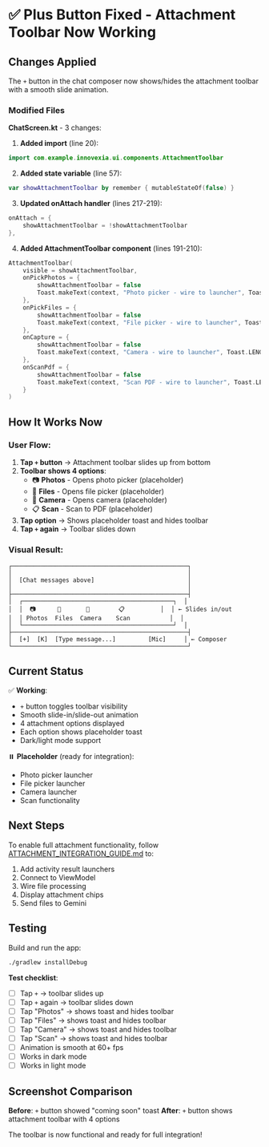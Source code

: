 # ✅ Plus Button Fixed - Attachment Toolbar Now Working

## Changes Applied

The `+` button in the chat composer now shows/hides the attachment toolbar with a smooth slide animation.

### Modified Files

**ChatScreen.kt** - 3 changes:

1. **Added import** (line 20):
```kotlin
import com.example.innovexia.ui.components.AttachmentToolbar
```

2. **Added state variable** (line 57):
```kotlin
var showAttachmentToolbar by remember { mutableStateOf(false) }
```

3. **Updated onAttach handler** (lines 217-219):
```kotlin
onAttach = {
    showAttachmentToolbar = !showAttachmentToolbar
},
```

4. **Added AttachmentToolbar component** (lines 191-210):
```kotlin
AttachmentToolbar(
    visible = showAttachmentToolbar,
    onPickPhotos = {
        showAttachmentToolbar = false
        Toast.makeText(context, "Photo picker - wire to launcher", Toast.LENGTH_SHORT).show()
    },
    onPickFiles = {
        showAttachmentToolbar = false
        Toast.makeText(context, "File picker - wire to launcher", Toast.LENGTH_SHORT).show()
    },
    onCapture = {
        showAttachmentToolbar = false
        Toast.makeText(context, "Camera - wire to launcher", Toast.LENGTH_SHORT).show()
    },
    onScanPdf = {
        showAttachmentToolbar = false
        Toast.makeText(context, "Scan PDF - wire to launcher", Toast.LENGTH_SHORT).show()
    }
)
```

## How It Works Now

### User Flow:

1. **Tap `+` button** → Attachment toolbar slides up from bottom
2. **Toolbar shows 4 options**:
   - 📷 **Photos** - Opens photo picker (placeholder)
   - 📄 **Files** - Opens file picker (placeholder)
   - 📸 **Camera** - Opens camera (placeholder)
   - 📋 **Scan** - Scan to PDF (placeholder)
3. **Tap option** → Shows placeholder toast and hides toolbar
4. **Tap `+` again** → Toolbar slides down

### Visual Result:

```
┌─────────────────────────────────────────────────┐
│                                                 │
│  [Chat messages above]                          │
│                                                 │
├─────────────────────────────────────────────────┤
│  ┌──────────────────────────────────────────┐  │
│  │  📷      📄       📸        📋          │  │ ← Slides in/out
│  │ Photos  Files  Camera    Scan           │  │
│  └──────────────────────────────────────────┘  │
├─────────────────────────────────────────────────┤
│  [+]  [K]  [Type message...]         [Mic]     │ ← Composer
└─────────────────────────────────────────────────┘
```

## Current Status

✅ **Working**:
- `+` button toggles toolbar visibility
- Smooth slide-in/slide-out animation
- 4 attachment options displayed
- Each option shows placeholder toast
- Dark/light mode support

⏸️ **Placeholder** (ready for integration):
- Photo picker launcher
- File picker launcher
- Camera launcher
- Scan functionality

## Next Steps

To enable full attachment functionality, follow [ATTACHMENT_INTEGRATION_GUIDE.md](ATTACHMENT_INTEGRATION_GUIDE.md) to:

1. Add activity result launchers
2. Connect to ViewModel
3. Wire file processing
4. Display attachment chips
5. Send files to Gemini

## Testing

Build and run the app:

```bash
./gradlew installDebug
```

**Test checklist**:
- [ ] Tap `+` → toolbar slides up
- [ ] Tap `+` again → toolbar slides down
- [ ] Tap "Photos" → shows toast and hides toolbar
- [ ] Tap "Files" → shows toast and hides toolbar
- [ ] Tap "Camera" → shows toast and hides toolbar
- [ ] Tap "Scan" → shows toast and hides toolbar
- [ ] Animation is smooth at 60+ fps
- [ ] Works in dark mode
- [ ] Works in light mode

## Screenshot Comparison

**Before**: `+` button showed "coming soon" toast
**After**: `+` button shows attachment toolbar with 4 options

The toolbar is now functional and ready for full integration!
